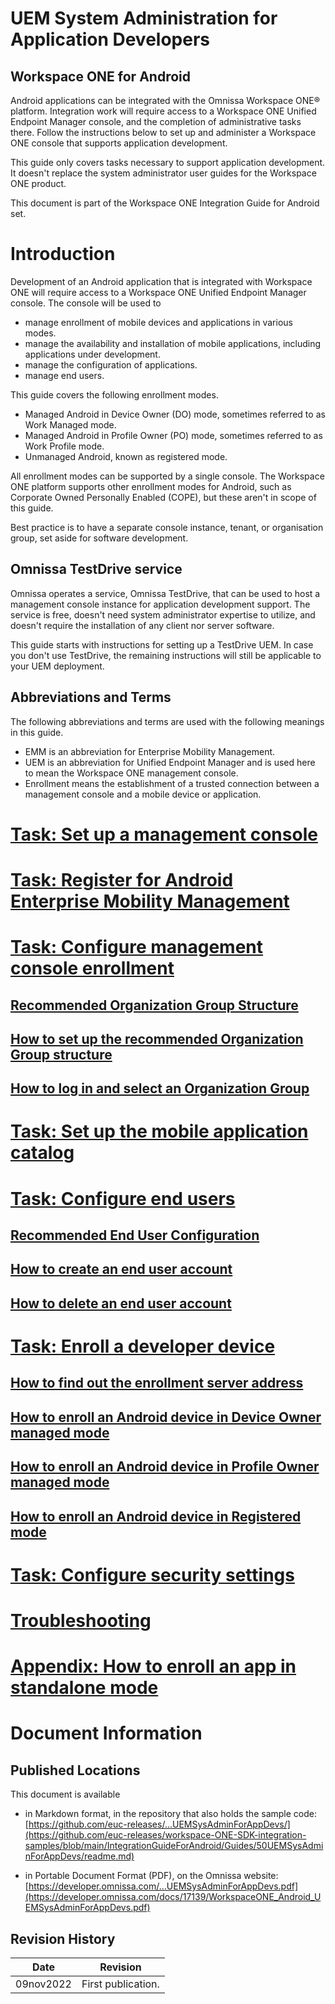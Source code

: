 # UEM System Administration for Application Developers
## Workspace ONE for Android
Android applications can be integrated with the Omnissa Workspace ONE® platform.
Integration work will require access to a Workspace ONE Unified Endpoint Manager
console, and the completion of administrative tasks there. Follow the
instructions below to set up and administer a Workspace ONE console that
supports application development.

This guide only covers tasks necessary to support application development. It
doesn't replace the system administrator user guides for the Workspace ONE
product.

This document is part of the Workspace ONE Integration Guide for Android set.

# Introduction
Development of an Android application that is integrated with Workspace ONE will
require access to a Workspace ONE Unified Endpoint Manager console. The console
will be used to

-   manage enrollment of mobile devices and applications in various modes.
-   manage the availability and installation of mobile applications, including
    applications under development.
-   manage the configuration of applications.
-   manage end users.

This guide covers the following enrollment modes.

-   Managed Android in Device Owner (DO) mode, sometimes referred to as Work
    Managed mode.
-   Managed Android in Profile Owner (PO) mode, sometimes referred to as Work
    Profile mode.
-   Unmanaged Android, known as registered mode.

All enrollment modes can be supported by a single console. The Workspace ONE
platform supports other enrollment modes for Android, such as Corporate Owned
Personally Enabled (COPE), but these aren't in scope of this guide.

Best practice is to have a separate console instance, tenant, or organisation
group, set aside for software development.

## Omnissa TestDrive service
Omnissa operates a service, Omnissa TestDrive, that can be used to host a
management console instance for application development support. The service is
free, doesn't need system administrator expertise to utilize, and doesn't
require the installation of any client nor server software.

This guide starts with instructions for setting up a TestDrive UEM. In case you
don't use TestDrive, the remaining instructions will still be applicable to your
UEM deployment.

## Abbreviations and Terms
The following abbreviations and terms are used with the following meanings in
this guide.

-   EMM is an abbreviation for Enterprise Mobility Management.
-   UEM is an abbreviation for Unified Endpoint Manager and is used here to mean
    the Workspace ONE management console.
-   Enrollment means the establishment of a trusted connection between a
    management console and a mobile device or application.

# [Task: Set up a management console](01Task_Set-up-a-management-console/readme.md)

# [Task: Register for Android Enterprise Mobility Management](02Task_Register-for-Android-Enterprise-Mobility-Management/readme.md)

# [Task: Configure management console enrollment](03Task_Configure-management-console-enrollment/readme.md)

## [Recommended Organization Group Structure](03Task_Configure-management-console-enrollment/01Recommended-Organization-Group-Structure/readme.md)

## [How to set up the recommended Organization Group structure](03Task_Configure-management-console-enrollment/02How-to-set-up-the-recommended-Organization-Group-structure/readme.md)

## [How to log in and select an Organization Group](03Task_Configure-management-console-enrollment/03How-to-log-in-and-select-an-Organization-Group/readme.md)

# [Task: Set up the mobile application catalog](04Task_Set-up-the-mobile-application-catalog/readme.md)

# [Task: Configure end users](05Task_Configure-end-users/readme.md)

## [Recommended End User Configuration](05Task_Configure-end-users/01Recommended-End-User-Configuration/readme.md)

## [How to create an end user account](05Task_Configure-end-users/02How-to-create-an-end-user-account/readme.md)

## [How to delete an end user account](05Task_Configure-end-users/03How-to-delete-an-end-user-account/readme.md)

# [Task: Enroll a developer device](06Task_Enroll-a-developer-device/readme.md)

## [How to find out the enrollment server address](06Task_Enroll-a-developer-device/01How-to-find-out-the-enrollment-server-address/readme.md)

## [How to enroll an Android device in Device Owner managed mode](06Task_Enroll-a-developer-device/02How-to-enroll-an-Android-device-in-Device-Owner-managed-mode/readme.md)

## [How to enroll an Android device in Profile Owner managed mode](06Task_Enroll-a-developer-device/03How-to-enroll-an-Android-device-in-Profile-Owner-managed-mode/readme.md)

## [How to enroll an Android device in Registered mode](06Task_Enroll-a-developer-device/04How-to-enroll-an-Android-device-in-Registered-mode/readme.md)

# [Task: Configure security settings](07Task_Configure-security-settings/readme.md)

# [Troubleshooting](13Troubleshooting/readme.md)

# [Appendix: How to enroll an app in standalone mode](14Appendix_How-to-enroll-an-app-in-standalone-mode/readme.md)

# Document Information
## Published Locations
This document is available

-   in Markdown format, in the repository that also holds the sample code:  
    [https://github.com/euc-releases/...UEMSysAdminForAppDevs/](https://github.com/euc-releases/workspace-ONE-SDK-integration-samples/blob/main/IntegrationGuideForAndroid/Guides/50UEMSysAdminForAppDevs/readme.md)

-   in Portable Document Format (PDF), on the Omnissa website:  
    [https://developer.omnissa.com/...UEMSysAdminForAppDevs.pdf](https://developer.omnissa.com/docs/17139/WorkspaceONE_Android_UEMSysAdminForAppDevs.pdf)

## Revision History
|Date     |Revision          |
|---------|------------------|
|09nov2022|First publication.|

